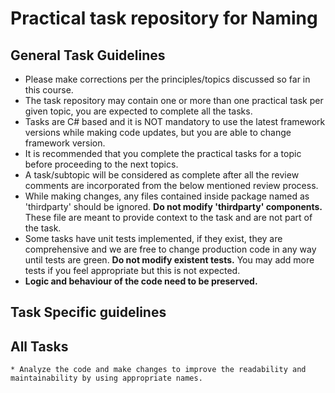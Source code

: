 # Practical task repository for Naming

## General Task Guidelines

*    Please make corrections per the principles/topics discussed so far in this course.
*    The task repository may contain one or more than one practical task per given topic, you are expected to complete all the tasks.
*    Tasks are C# based and it is NOT mandatory to use the latest framework versions while making code updates, but you are able to change framework version.
*    It is recommended that you complete the practical tasks for a topic before proceeding to the next topics.
*    A task/subtopic will be considered as complete after all the review comments are incorporated from the below mentioned review process.
*    While making changes, any files contained inside package named as 'thirdparty' should be ignored. **Do not modify 'thirdparty' components.** These file are meant to provide context to the task and are not part of the task.
*    Some tasks have unit tests implemented, if they exist, they are comprehensive and we are free to change production code in any way until tests are green. **Do not modify existent tests.** You may add more tests if you feel appropriate but this is not expected.
*    **Logic and behaviour of the code need to be preserved.**



## Task Specific guidelines

## All Tasks
```
* Analyze the code and make changes to improve the readability and maintainability by using appropriate names. 
```
